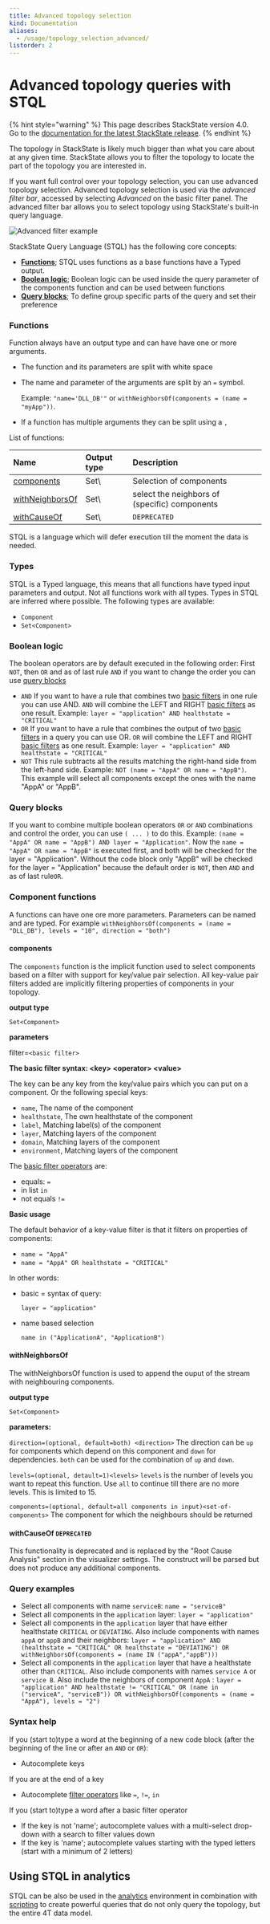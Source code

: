 ```yaml
---
title: Advanced topology selection
kind: Documentation
aliases:
  - /usage/topology_selection_advanced/
listorder: 2
---
```


# Advanced topology queries with STQL

{% hint style="warning" %}
This page describes StackState version 4.0.<br />Go to the [documentation for the latest StackState release](https://docs.stackstate.com/).
{% endhint %}

The topology in StackState is likely much bigger than what you care about at any given time. StackState allows you to filter the topology to locate the part of the topology you are interested in.

If you want full control over your topology selection, you can use advanced topology selection. Advanced topology selection is used via the _advanced filter bar_, accessed by selecting _Advanced_ on the basic filter panel. The advanced filter bar allows you to select topology using StackState's built-in query language.

![Advanced filter example](../.gitbook/assets/query_advanced_with_neighbours.png)

StackState Query Language \(STQL\) has the following core concepts:

* [**Functions**](topology_selection_advanced.md#functions); STQL uses functions as a base functions have a Typed output.
* [**Boolean logic**](topology_selection_advanced.md#boolean-logic); Boolean logic can be used inside the query parameter of the components function and can be used between functions
* [**Query blocks**](topology_selection_advanced.md#output-functions); To define group specific parts of the query and set their preference

### Functions

Function always have an output type and can have have one or more arguments.

* The function and its parameters are split with white space
* The name and parameter of the arguments are split by an `=` symbol.

  Example: `"name='DLL_DB'"` or `withNeighborsOf(components = (name = "myApp"))`.

* If a function has multiple arguments they can be split using a `,`

List of functions:

| Name | Output type | Description |
| :--- | :--- | :--- |
| [components](topology_selection_advanced.md#function-components) | Set\ | Selection of components |
| [withNeighborsOf](topology_selection_advanced.md#function-withNeighborsOf) | Set\ | select the neighbors of \(specific\) components |
| [withCauseOf](topology_selection_advanced.md#function-causeOf) | Set\ | `DEPRECATED` |

STQL is a language which will defer execution till the moment the data is needed.

### Types

STQL is a Typed language, this means that all functions have typed input parameters and output. Not all functions work with all types. Types in STQL are inferred where possible. The following types are available:

* `Component`
* `Set<Component>`

### Boolean logic

The boolean operators are by default executed in the following order: First `NOT`, then `OR` and as of last rule `AND` if you want to change the order you can use [query blocks](topology_selection_advanced.md#query-blocks)

* `AND` If you want to have a rule that combines two [basic filters](topology_selection_advanced.md#components-basic-filter) in one rule you can use AND. `AND` will combine the LEFT and RIGHT [basic filters](topology_selection_advanced.md#components-basic-filter) as one result. Example: `layer = "application" AND healthstate = "CRITICAL"`
* `OR` If you want to have a rule that combines the output of two [basic filters](topology_selection_advanced.md#components-basic-filter) in a query you can use OR. `OR` will combine the LEFT and RIGHT [basic filters](topology_selection_advanced.md#components-basic-filter) as one result. Example: `layer = "application" AND healthstate = "CRITICAL"`
* `NOT` This rule subtracts all the results matching the right-hand side from the left-hand side. Example: `NOT (name = "AppA" OR name = "AppB")`. This example will select all components except the ones with the name "AppA" or "AppB".

### Query blocks

If you want to combine multiple boolean operators `OR` or `AND` combinations and control the order, you can use `( ... )` to do this. Example: `(name = "AppA" OR name = "AppB") AND layer = "Application"`. Now the `name = "AppA" OR name = "AppB"` is executed first, and both will be checked for the layer = "Application". Without the code block only "AppB" will be checked for the layer = "Application" because the default order is `NOT`, then `AND` and as of last rule`OR`.

### Component functions

A functions can have one ore more parameters. Parameters can be named and are typed. For example `withNeighborsOf(components = (name = "DLL_DB"), levels = "10", direction = "both")`

#### components

The `components` function is the implicit function used to select components based on a filter with support for key/value pair selection. All key-value pair filters added are implicitly filtering properties of components in your topology.

**output type**

`Set<Component>`

**parameters**

filter=`<basic filter>`

**The basic filter syntax: &lt;key&gt; &lt;operator&gt; &lt;value&gt;**

The key can be any key from the key/value pairs which you can put on a component. Or the following special keys:

* `name`, The name of the component
* `healthstate`, The own healthstate of the component
* `label`, Matching label\(s\) of the component
* `layer`, Matching layers of the component
* `domain`, Matching layers of the component
* `environment`, Matching layers of the component

The [basic filter operators](topology_selection_advanced.md) are:

* equals: `=`
* in list `in`
* not equals `!=`

**Basic usage**

The default behavior of a key-value filter is that it filters on properties of components:

* `name = "AppA"`
* `name = "AppA" OR healthstate = "CRITICAL"`

In other words:

* basic = syntax of query:

  `layer = "application"`

* name based selection

  `name in ("ApplicationA", "ApplicationB")`

#### withNeighborsOf

The withNeighborsOf function is used to append the ouput of the stream with neighbouring components.

**output type**

`Set<Component>`

**parameters:**

`direction=(optional, default=both) <direction>` The direction can be `up` for components which depend on this component and `down` for dependencies. `both` can be used for the combination of `up` and `down`.

`levels=(optional, detault=1)<levels>` `levels` is the number of levels you want to repeat this function. Use `all` to continue till there are no more levels. This is limited to 15.

`components=(optional, default=all components in input)<set-of-components>` The component for which the neighbours should be returned

#### withCauseOf `DEPRECATED`

This functionality is deprecated and is replaced by the "Root Cause Analysis" section in the visualizer settings. The construct will be parsed but does not produce any additional components.

### Query examples

* Select all components with name `serviceB`: `name = "serviceB"`
* Select all components in the `application` layer: `layer = "application"`
* Select all components in the `application` layer that have either healthstate `CRITICAL` or `DEVIATING`. Also include components with names `appA` or `appB` and their neighbors: `layer = "application" AND (healthstate = "CRITICAL" OR healthstate = "DEVIATING") OR withNeighborsOf(components = (name IN ("appA","appB")))`
* Select all components in the `application` layer that have a healthstate other than `CRITICAL`. Also include components with names `service A` or `service B`. Also include the neighbors of component `AppA` : `layer = "application" AND healthstate != "CRITICAL" OR (name in ("serviceA", "serviceB")) OR withNeighborsOf(components = (name = "AppA"), levels = "2")`

### Syntax help

If you \(start to\)type a word at the beginning of a new code block \(after the beginning of the line or after an `AND` or `OR`\):

* Autocomplete keys

If you are at the end of a key

* Autocomplete [filter operators](topology_selection_advanced.md#components-basic-filter-operators) like `=`, `!=`, `in`

If you \(start to\)type a word after a basic filter operator

* If the key is not 'name'; autocomplete values with a multi-select drop-down with a search to filter values down
* If the key is 'name'; autocomplete values starting with the typed letters \(start with a minimum of 2 letters\)

## Using STQL in analytics

STQL can be also be used in the [analytics](../use/queries.md) environment in combination with [scripting](../develop/scripting/) to create powerful queries that do not only query the topology, but the entire 4T data model.

